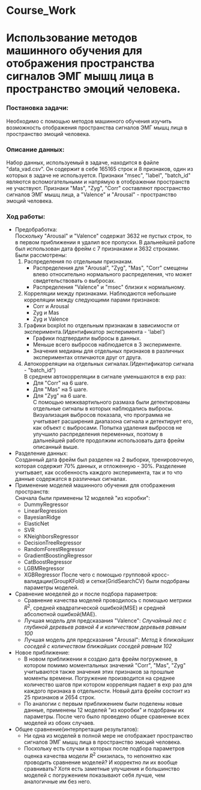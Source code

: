 # Course_Work
# Использование методов машинного обучения для отображения пространства сигналов ЭМГ мышц лица в пространство эмоций человека.
### Постановка задачи:
Необходимо с помощью методов машинного обучения изучить возможность отображения пространства сигналов ЭМГ мышц лица в пространство эмоций человека.
### Описание данных:
Набор данных, используемый в задаче, находится в файле "data_vad.csv". Он содержит в себе 165165 строк и 8 признаков, один из которых в 
задаче не используется. Признаки "msec", "label", "batch_id" являются вспомогательными и напрямую в отображении пространств не участвуют.
Признаки "Mas", "Zyg", "Corr" составляют пространство сигналов ЭМГ мышц лица, а "Valence" и "Arousal" - пространство эмоций человека. 
### Ход работы:
+ Предобработка:\
  Поскольку "Arousal" и "Valence" содержат 3632 не пустых строк, то в первом приближении я удалил все пропуски. В дальнейшей работе был
  использован дата фрейм с 7 признаками и 3632 строками.\
  Были рассмотрены:
     1. Распределения по отдельным признакам.
           + Распределения для "Arousal", "Zyg", "Mas", "Corr" смещены влево относительно нормального распределения, что может свидетельствовать о выбросах.        
           + Распределения "Valence" и "msec" близки к нормальному.
     2. Корреляции между признаками.
        Наблюдаются небольшие корреляции между следующими парами признаков:
           + Corr и Arousal
           + Zyg и Mas
           + Zyg и Valence
     3. Графики boxplot по отдельным признакам в зависимости от эксперимента.(Идентификатор эксперимента - 'label')
           + Графики подтвердили выбросы в данных.
           + Меньше всего выбросов наблюдается в 3 эксперименте.
           + Значения медианы для отдельных признаков в различных экспериментах отличаются друг от друга. 
     4. Автокорреляции на отдельных сигналах.(Идентификатор сигнала - "batch_id")\
        В среднем автокорреляции в сигнале уменьшаются в exp раз:
           + Для "Corr" на 6 шаге.
           + Для "Mas" на 5 шаге.
           + Для "Zyg" на 6 шаге.\
   С помощью межквартильного размаха были детектированы отдельные сигналы в которых наблюдались выбросы. Визуализация выбросов 
   показала, что программа не учитывает расширения диапазона сигнала и детектирует его, как объект с выбросами. Попытка удаления
   выбросов не улучшило распределения переменных, поэтому в дальнейшей работе продолжим использовать дата фрейм описанный выше.
+ Разделение данных:\
     Созданный дата фрейм был разделен на 2 выборки, тренировочную, которая содержит 70% данных, и отложенную - 30%. Разделение учитывает, 
     как особенность каждого эксперимента, так и то что данные содержатся в различных сигналах.
+ Применение моделей машинного обучения для отображения пространств:\
  Сначала были применены 12 моделей "из коробки":
     + DummyRegressor
     + LinearRegression
     + BayesianRidge
     + ElasticNet
     + SVR
     + KNeighborsRegressor
     + DecisionTreeRegressor
     + RandomForestRegressor
     + GradientBoostingRegressor
     + CatBoostRegressor
     + LGBMRegressor
     + XGBRegressor
     После чего с помощью групповой кросс-валидации(GroupKFold) и сетки(GridSearchCV) были подобраны параметры моделей. 
+ Сравнение моеделей до и после подбора параметров:
     + Сравнение качества моделей проводилось с помощью метрики $R^2$, средней квадратической ошибкой(MSE) и средней абсолютной ошибкой(MAE).
     + Лучшая модель для предсказания "Valence": *Случайный лес с глубиной деревьев равной 4 и количеством деревьев равным 100*   
     + Лучшая модель для предсказания "Arousal": *Метод k ближайших соседей с количеством ближайших соседей равным 102*
+ Новое приближение:
     + В новом приближении я создаю дата фрейм погружение, в котором помимо моментальных значений "Corr", "Mas", "Zyg" учитываются также
     значения этих признаков за прошлые моменты времени. Погружение производится на среднее количество шагов при котором корреляция падает в
     exp раз для каждого признака в отдельности.
     Новый дата фрейм состоит из 25 признаков и 2654 строк. 
     + По аналогии с первым приближением были поделены новые данные, применены 12 моделей "из коробки" и подобраны их параметры. После чего
     было проведено общее сравнение всех моделей из обоих случаев.
+ Общее сравнение(интерпретация результатов):
     + Ни одна из моделей в полной мере не отображает пространство сигналов ЭМГ мышц лица в пространство эмоций человека.
     + Поскольку есть случаи в которых после подбора параметров оценка качества модели $R^2$ снизилась, то непонятно как проводить сравнение
     моделей? И корректно ли их вообще сравнивать? Хотя есть заметные улучшения и большинство моделей с погружением показывают себя лучше,
     чем аналогичные им без него.

